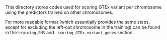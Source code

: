 This directory stores codes used for scoring GTEx variant per chromosome using the predictors trained on other chromosomes.

For more readable format (which essentially provides the same steps, except for excluding the left-out chromosome in the training) can be found in the `
training_EMS ` and `
scoring_GTEx_variant_genes` section.
